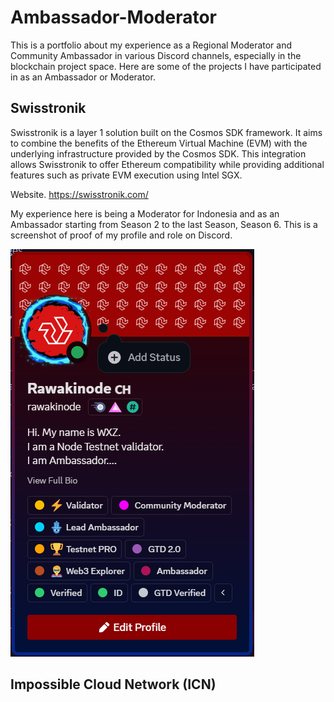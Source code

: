 # Ambassador-Moderator

This is a portfolio about my experience as a Regional Moderator and Community Ambassador in various Discord channels, especially in the blockchain project space. Here are some of the projects I have participated in as an Ambassador or Moderator.

## Swisstronik

Swisstronik is a layer 1 solution built on the Cosmos SDK framework. It aims to combine the benefits of the Ethereum Virtual Machine (EVM) with the underlying infrastructure provided by the Cosmos SDK. This integration allows Swisstronik to offer Ethereum compatibility while providing additional features such as private EVM execution using Intel SGX.

Website. https://swisstronik.com/

My experience here is being a Moderator for Indonesia and as an Ambassador starting from Season 2 to the last Season, Season 6. This is a screenshot of proof of my profile and role on Discord.

![Alt Text](https://raw.githubusercontent.com/rawakinode/Ambassador-Moderator/refs/heads/main/files/Screenshot%202024-10-22%20233404.png)

## Impossible Cloud Network (ICN)

